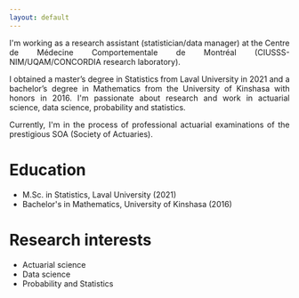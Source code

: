 ```yaml
---
layout: default
---
```


<!-- Text can be **bold** , _italic_, or ~~strikethrough~~.

[Link to another page](./another-page.html).
 
There should be whitespace between paragraphs.

There should be whitespace between paragraphs. We recommend including a README, or a file with information about your project. -->


<div style="text-align: justify">  
<p>I'm working as a research assistant (statistician/data manager) at the Centre de Médecine Comportementale de Montréal (CIUSSS-NIM/UQAM/CONCORDIA research laboratory).</p>
<p>I obtained a master’s degree in Statistics from Laval University in 2021 and a bachelor’s degree in Mathematics from the University of Kinshasa with honors in 2016. I'm passionate about research and work in actuarial science, data science, probability and statistics.</p>
<p>Currently, I'm in the process of professional actuarial examinations of the prestigious SOA (Society of Actuaries).</p>
</div>

# Education

* M.Sc. in Statistics, Laval University (2021)
* Bachelor's in Mathematics,  University of Kinshasa (2016)

# Research interests

* Actuarial science
* Data science
* Probability and Statistics

